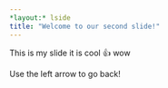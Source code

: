 ```yaml
---
*layout:* lside
title: "Welcome to our second slide!"
---
```

This is my slide it is cool 👍 wow

Use the left arrow to go back!
